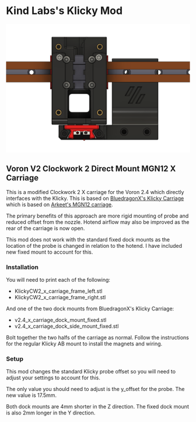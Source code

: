 # Kind Labs's Klicky Mod

![FrontView](images/front.png)

## Voron V2 Clockwork 2 Direct Mount MGN12 X Carriage

This is a modified Clockwork 2 X carriage for the Voron 2.4 which directly interfaces
with the Klicky. This is based on [BluedragonX's Klicky Carriage][1] which is based on [Arkeet's MGN12 carriage][2].

The primary benefits of this approach are more rigid mounting of probe and
reduced offset from the nozzle. Hotend airflow may also be improved as the rear
of the carriage is now open.

This mod does not work with the standard fixed dock mounts as the location of
the probe is changed in relation to the hotend. I have included new fixed mount
to account for this.

### Installation

You will need to print each of the following:

- KlickyCW2_x_carriage_frame_left.stl
- KlickyCW2_x_carriage_frame_right.stl

And one of the two dock mounts from BluedragonX's Klicky Carriage:

- v2.4_x_carriage_dock_mount_fixed.stl
- v2.4_x_carriage_dock_side_mount_fixed.stl

Bolt together the two halfs of the carriage as normal. Follow the instructions
for the regular Klicky AB mount to install the magnets and wiring.

### Setup

This mod changes the standard Klicky probe offset so you will need to adjust your settings to account for this.

The only value you should need to adjust is the y_offset for the probe. The new value is 17.5mm.

Both dock mounts are 4mm shorter in the Z direction. The fixed dock mount is also 2mm longer in the Y direction.


[1]: https://github.com/jlas1/Klicky-Probe/tree/main/Usermods/bluedragonx "BluedragonX's Klicky Carriage"
[2]: https://github.com/VoronDesign/VoronUsers/tree/master/printer_mods/arkeet/mgn12 "Arkeet's MGN12 Carriage"
